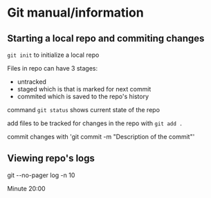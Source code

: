 # Git manual/information  

## Starting a local repo and commiting changes  

`git init` to initialize a local repo  

Files in repo can have 3 stages:  
- untracked
- staged which is that is marked for next commit
- commited which is saved to the repo's history

command `git status` shows current state of the repo  

add files to be tracked for changes in the repo with `git add .`

commit changes with 'git commit -m "Description of the commit"'

## Viewing repo's logs

git --no-pager log -n 10

Minute 20:00
